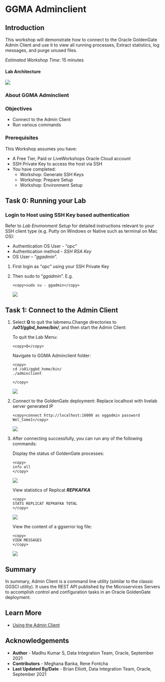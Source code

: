 # GGMA Adminclient

## Introduction
This workshop will demonstrate how to connect to the Oracle GoldenGate Admin Client and use it to view all running processes, Extract statistics, log messages, and purge unused files.

*Estimated Workshop Time*: 15 minutes
#### Lab Architecture

![](./images/arch.jpg " ")


### About GGMA Adminclient

### Objectives
-  Connect to the Admin Client
-  Run various commands 

### Prerequisites
This Workshop assumes you have:
- A Free Tier, Paid or LiveWorkshops Oracle Cloud account
- SSH Private Key to access the host via SSH
- You have completed:
    - Workshop: Generate SSH Keys
    - Workshop: Prepare Setup
    - Workshop: Environment Setup


## Task 0: Running your Lab
### Login to Host using SSH Key based authentication
Refer to *Lab Environment Setup* for detailed instructions relevant to your SSH client type (e.g. Putty on Windows or Native such as terminal on Mac OS):
  - Authentication OS User - “*opc*”
  - Authentication method - *SSH RSA Key*
  - OS User – “*ggadmin*”.

1. First login as “*opc*” using your SSH Private Key

2. Then sudo to “*ggadmin*”. E.g.



    ```
    <copy>sudo su - ggadmin</copy>
    ```
   ![](./images/1.png " ")


## Task 1: Connect to the Admin Client
1. Select **Q** to quit the labmenu.Change directories to ***/u01/ggbd_home/bin/***, and then start the Admin Client:



    To quit the Lab Menu:
    
    ```
    <copy>Q</copy>
    ```

    Navigate to GGMA Adminclient folder:
    
    ```
    <copy>
    cd /u01/ggbd_home/bin/
    ./adminclient

    </copy>
    ```
   ![](./images/2.png " ")

2. Connect to the GoldenGate deployment:
Replace localhost with livelab server generated IP

 
    ```
    <copy>connect http://localhost:16000 as oggadmin password Wel_Come1</copy>
    ```

    ![](./images/3.png " ")


3. After connecting successfully, you can run any of the following commands:

    Display the status of GoldenGate processes:

    ```
    <copy>
    info all
    </copy>
    ```
    ![](./images/4.png " ")

    View statistics of  Replicat ***REPKAFKA***


    ```
    <copy>
    STATS REPLICAT REPKAFKA TOTAL
    </copy>
    ```
    ![](./images/5.png " ")

    View the content of a ggserror log file:
    ```
    <copy>
    VIEW MESSAGES
    </copy>
    ```
    ![](./images/6.png " ")



## Summary
In summary, Admin Client is a command line utility (similar to the classic GGSCI utility). It uses the REST API published by the Microservices Servers to accomplish control and configuration tasks in an Oracle GoldenGate deployment.



## Learn More

* [Using the Admin Client](https://docs.oracle.com/en/middleware/goldengate/core/21.1/admin/getting-started-oracle-goldengate-process-interfaces.html#GUID-84B33389-0594-4449-BF1A-A496FB1EDB29)

## Acknowledgements
* **Author** - Madhu Kumar S, Data Integration Team, Oracle, September  2021
* **Contributors** - Meghana Banka, Rene Fontcha
* **Last Updated By/Date** - Brian Elliott, Data Integration Team, Oracle, September 2021









